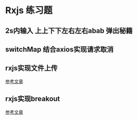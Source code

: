 # Rxjs 练习题

## 2s内输入 上上下下左右左右abab 弹出秘籍

## switchMap 结合axios实现请求取消

## rxjs实现文件上传

[参考文章](https://zhuanlan.zhihu.com/p/25059824)

## rxjs实现breakout

[参考文章](https://weread.qq.com/web/reader/cfd321e05e4002cfd1a1ec2k2a3327002582a38a4a932bf)
